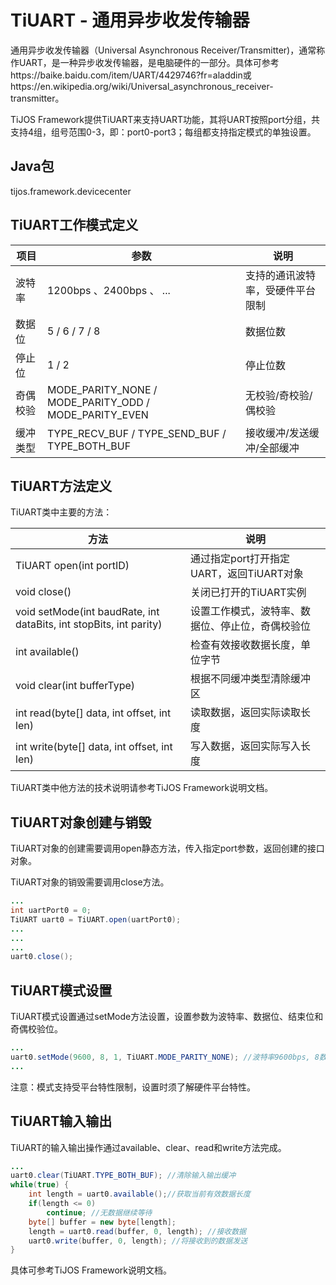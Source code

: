 # TiUART - 通用异步收发传输器

通用异步收发传输器（Universal Asynchronous Receiver/Transmitter)，通常称作UART，是一种异步收发传输器，是电脑硬件的一部分。具体可参考https://baike.baidu.com/item/UART/4429746?fr=aladdin或https://en.wikipedia.org/wiki/Universal_asynchronous_receiver-transmitter。

TiJOS Framework提供TiUART来支持UART功能，其将UART按照port分组，共支持4组，组号范围0-3，即：port0-port3；每组都支持指定模式的单独设置。

## Java包
tijos.framework.devicecenter

## TiUART工作模式定义

| 项目   | 参数                                       | 说明               |
| ---- | ---------------------------------------- | ---------------- |
| 波特率  | 1200bps 、2400bps 、 ...                   | 支持的通讯波特率，受硬件平台限制 |
| 数据位  | 5 / 6 / 7 / 8                            | 数据位数             |
| 停止位  | 1 / 2                                    | 停止位数             |
| 奇偶校验 | MODE_PARITY_NONE / MODE_PARITY_ODD / MODE_PARITY_EVEN | 无校验/奇校验/偶校验      |
| 缓冲类型 | TYPE_RECV_BUF / TYPE_SEND_BUF / TYPE_BOTH_BUF | 接收缓冲/发送缓冲/全部缓冲   |



## TiUART方法定义

TiUART类中主要的方法：

| 方法                                       | 说明                          |
| ---------------------------------------- | --------------------------- |
| TiUART open(int portID)                  | 通过指定port打开指定UART，返回TiUART对象 |
| void close()                             | 关闭已打开的TiUART实例              |
| void setMode(int baudRate, int dataBits, int stopBits, int parity) | 设置工作模式，波特率、数据位、停止位，奇偶校验位    |
| int available()                          | 检查有效接收数据长度，单位字节             |
| void clear(int bufferType)               | 根据不同缓冲类型清除缓冲区               |
| int read(byte[] data, int offset, int len) | 读取数据，返回实际读取长度               |
| int write(byte[] data, int offset, int len) | 写入数据，返回实际写入长度               |

TiUART类中他方法的技术说明请参考TiJOS Framework说明文档。

## TiUART对象创建与销毁

TiUART对象的创建需要调用open静态方法，传入指定port参数，返回创建的接口对象。

TiUART对象的销毁需要调用close方法。

```java
...
int uartPort0 = 0;
TiUART uart0 = TiUART.open(uartPort0);
...
...
...
uart0.close();
```

## TiUART模式设置

TiUART模式设置通过setMode方法设置，设置参数为波特率、数据位、结束位和奇偶校验位。

```java
...
uart0.setMode(9600, 8, 1, TiUART.MODE_PARITY_NONE); //波特率9600bps, 8数据位, 1停止位, 无校验位
...
```

注意：模式支持受平台特性限制，设置时须了解硬件平台特性。

## TiUART输入输出

TiUART的输入输出操作通过available、clear、read和write方法完成。

```java
...
uart0.clear(TiUART.TYPE_BOTH_BUF); //清除输入输出缓冲
while(true) {
    int length = uart0.available();//获取当前有效数据长度
    if(length <= 0)
        continue; //无数据继续等待
    byte[] buffer = new byte[length];
    length = uart0.read(buffer, 0, length); //接收数据
    uart0.write(buffer, 0, length); //将接收到的数据发送
}
```

具体可参考TiJOS Framework说明文档。